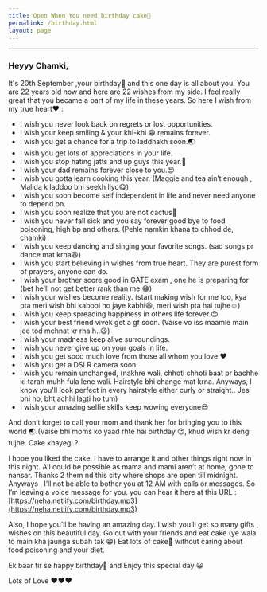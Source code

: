 ```yaml
---
title: Open When You need birthday cake🎂
permalink: /birthday.html
layout: page
---
```

<hr />

### Heyyy Chamki,

It's 20th September ,your birthday🎂 and this one day is all about you. You are 22 years old now and here are 22 wishes from my side. I feel really great that you became a part of my life in these years. So here I wish from my true heart❤ :

+ I wish you never look back on regrets or lost opportunities.
+ I wish your keep smiling & your khi-khi 😁 remains forever.
+ I wish you get a chance for a trip to laddhakh soon.🌏
+ I wish you get lots of appreciations in your life.
+ I wish you stop hating jatts and up guys this year.🙏
+ I wish your dad remains forever close to you.😍
+ I wish you gotta learn cooking this year. (Maggie and tea ain’t enough , Malida k laddoobhi seekh liyo😋)
+ I wish you soon become self independent in life and never need anyone to depend on.
+ I wish you soon realize that you are not cactus🌵
+ I wish you never fall sick and you say forever good bye to food poisoning, high bp and 
others. (Pehle namkin khana to chhod de, chamki)
+ I wish you keep dancing and singing your favorite songs. (sad songs pr dance mat krna😆)
+ I wish you start believing in wishes from true heart. They are purest form of prayers,anyone can do.
+ I wish your brother score good in GATE exam , one he is preparing for (bet he'll not get better rank than me 😁)
+ I wish your wishes become reality. (start making wish for me too, kya pta meri wish bhi kabool ho jaye kabhi😃, meri wish pta hai tujhe☺)
+ I wish you keep spreading happiness in others life forever.😊
+ I wish your best friend vivek get a gf soon. (Vaise vo iss maamle main jee tod mehnat kr 
rha h..😆)
+ I wish your madness keep alive surroundings.
+ I wish you never give up on your goals in life.
+ I wish you get sooo much love from those all whom you love ❤
+ I wish you get a DSLR camera soon.
+ I wish you remain unchanged, (nakhre wali, chhoti chhoti baat pr bachhe ki tarah muhh 
fula lene wali. Hairstyle bhi change mat krna. Anyways, I know you'll look perfect in every hairstyle either curly or straight.. Jesi bhi ho, bht achhi lagti ho tum)
+ I wish your amazing selfie skills keep wowing everyone😎



And don’t forget to call your mom and thank her for bringing you to this world 🌏.(Vaise bhi moms ko yaad rhte hai birthday 😍, khud wish kr dengi tujhe. Cake khayegi ?



I hope you liked the cake. I have to arrange it and other things right now in this night. All could be possible as mama and mami aren’t at home, gone to nansar. Thanks 2 them nd this city where shops are open till midnight.
Anyways , I’ll not be able to bother you at 12 AM with calls or messages. So I’m leaving a voice message for you. you can hear it here at this URL : [https://neha.netlify.com/birthday.mp3](https://neha.netlify.com/birthday.mp3)

Also, I hope you’ll be having an amazing day. I wish you’ll get so many gifts , wishes on this 
beautiful day. Go out with your friends and eat cake (ye wala to main kha jaunga subah tak 😁) Eat lots of cake🎂 without caring about food poisoning and your diet.

Ek baar fir se happy birthday🍰 and Enjoy this special day 😀

Lots of Love 
❤❤❤





